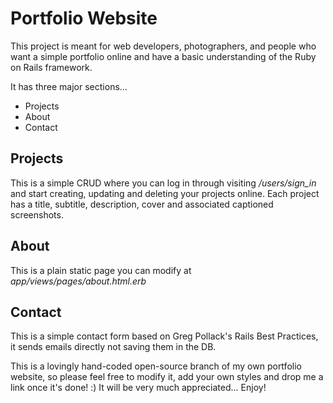 # Portfolio Website
This project is meant for web developers, photographers, and people who want a simple portfolio online and have a basic understanding of the Ruby on Rails framework.

It has three major sections...

* Projects
* About
* Contact

## Projects
This is a simple CRUD where you can log in through visiting */users/sign_in* and start creating, updating and deleting your projects online. Each project has a title, subtitle, description, cover and associated captioned screenshots.

## About
This is a plain static page you can modify at *app/views/pages/about.html.erb*

## Contact
This is a simple contact form based on Greg Pollack's Rails Best Practices, it sends emails directly not saving them in the DB.

This is a lovingly hand-coded open-source branch of my own portfolio website, so please feel free to modify it, add your own styles and drop me a link once it's done! :) It will be very much appreciated... Enjoy!